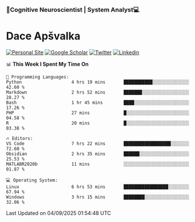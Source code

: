 ### 🧠Cognitive Neuroscientist | System Analyst💻
# Dace Apšvalka

[![Personal Site](https://img.shields.io/badge/website-teal?style=for-the-badge&logo=About.me&logoColor=white)](https://dcdace.net/)
[![Google Scholar](https://img.shields.io/badge/Scholar-yellow?style=for-the-badge&logo=googlescholar&logoColor=ffffff)](https://scholar.google.com/citations?hl=en&user=W8q0HBkAAAAJ&view_op=list_works&sortby=pubdate)
[![Twitter](https://img.shields.io/badge/Twitter-1DA1F2?logo=twitter&logoColor=white&style=for-the-badge)](https://twitter.com/dcdace)
[![Linkedin](https://img.shields.io/badge/linkedin-0077B5?logo=linkedin&logoColor=white&style=for-the-badge)](https://www.linkedin.com/in/dace-apsvalka/)

<!--
[![Dace's wakatime stats](https://github-readme-stats.vercel.app/api/wakatime?username=dcdace&theme=react&layout=compact&custom_title=Coding+past+7+days&v=2)](https://github.com/dcdace/dcdace)


[![github](https://img.shields.io/github/followers/dcdace?logo=github&style=plastic)](https://github.com/dcdace?tab=followers "GitHub followers")
[![wakatime](https://wakatime.com/badge/user/6e7556d3-b1db-4eef-a7e8-9bad735fc27e.svg?style=plastic?v=2)](https://wakatime.com/@6e7556d3-b1db-4eef-a7e8-9bad735fc27e "Total time coded since Feb 28 2022")

[![twitter](https://img.shields.io/twitter/follow/dcdace?label=followers&logo=twitter&color=%23007ec6&style=plastic)](https://twitter.com/dcdace "Twitter followers")

[![Dace's languages](https://github-readme-stats-one-nu-13.vercel.app/api/top-langs/?username=dcdace&langs_count=10&theme=nord&layout=compact)](https://github.com/anuraghazra/github-readme-stats) 
[![Dace's GitHub stats](https://github-readme-stats-one-nu-13.vercel.app/api?username=dcdace&theme=dracula&hide=prs,issues&count_private=true&show_icons=true&hide_rank=true&include_all_commits=true&hide_title=false&custom_title=GitHub+Stats)](https://github.com/anuraghazra/github-readme-stats)
-->

<!--START_SECTION:waka-->
📊 **This Week I Spent My Time On** 

```text
💬 Programming Languages: 
Python                   4 hrs 19 mins       ███████████░░░░░░░░░░░░░░   42.60 % 
Markdown                 2 hrs 52 mins       ███████░░░░░░░░░░░░░░░░░░   28.27 % 
Bash                     1 hr 45 mins        ████░░░░░░░░░░░░░░░░░░░░░   17.26 % 
PHP                      27 mins             █░░░░░░░░░░░░░░░░░░░░░░░░   04.58 % 
R                        20 mins             █░░░░░░░░░░░░░░░░░░░░░░░░   03.38 % 

🔥 Editors: 
VS Code                  7 hrs 22 mins       ██████████████████░░░░░░░   72.60 % 
Obsidian                 2 hrs 35 mins       ██████░░░░░░░░░░░░░░░░░░░   25.53 % 
MATLABR2020b             11 mins             ░░░░░░░░░░░░░░░░░░░░░░░░░   01.87 % 

💻 Operating System: 
Linux                    6 hrs 53 mins       █████████████████░░░░░░░░   67.94 % 
Windows                  3 hrs 15 mins       ████████░░░░░░░░░░░░░░░░░   32.06 % 
```


 Last Updated on 04/09/2025 01:54:48 UTC
<!--END_SECTION:waka-->

